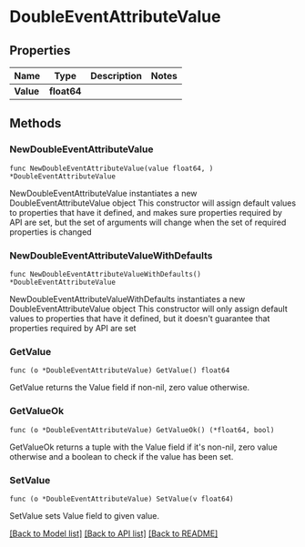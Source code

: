 # DoubleEventAttributeValue

## Properties

Name | Type | Description | Notes
------------ | ------------- | ------------- | -------------
**Value** | **float64** |  | 

## Methods

### NewDoubleEventAttributeValue

`func NewDoubleEventAttributeValue(value float64, ) *DoubleEventAttributeValue`

NewDoubleEventAttributeValue instantiates a new DoubleEventAttributeValue object
This constructor will assign default values to properties that have it defined,
and makes sure properties required by API are set, but the set of arguments
will change when the set of required properties is changed

### NewDoubleEventAttributeValueWithDefaults

`func NewDoubleEventAttributeValueWithDefaults() *DoubleEventAttributeValue`

NewDoubleEventAttributeValueWithDefaults instantiates a new DoubleEventAttributeValue object
This constructor will only assign default values to properties that have it defined,
but it doesn't guarantee that properties required by API are set

### GetValue

`func (o *DoubleEventAttributeValue) GetValue() float64`

GetValue returns the Value field if non-nil, zero value otherwise.

### GetValueOk

`func (o *DoubleEventAttributeValue) GetValueOk() (*float64, bool)`

GetValueOk returns a tuple with the Value field if it's non-nil, zero value otherwise
and a boolean to check if the value has been set.

### SetValue

`func (o *DoubleEventAttributeValue) SetValue(v float64)`

SetValue sets Value field to given value.



[[Back to Model list]](../README.md#documentation-for-models) [[Back to API list]](../README.md#documentation-for-api-endpoints) [[Back to README]](../README.md)



